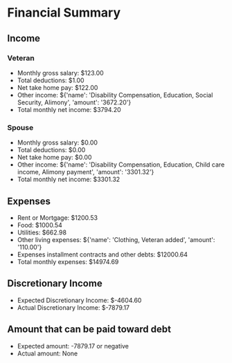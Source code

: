 # Financial Summary

## Income

### Veteran
- Monthly gross salary: $123.00
- Total deductions: $1.00
- Net take home pay: $122.00
- Other income: ${'name': 'Disability Compensation, Education, Social Security, Alimony', 'amount': '3672.20'}
- Total monthly net income: $3794.20

### Spouse
- Monthly gross salary: $0.00
- Total deductions: $0.00
- Net take home pay: $0.00
- Other income: ${'name': 'Disability Compensation, Education, Child care income, Alimony payment', 'amount': '3301.32'}
- Total monthly net income: $3301.32

## Expenses
- Rent or Mortgage: $1200.53
- Food: $1000.54
- Utilities: $662.98
- Other living expenses: ${'name': 'Clothing, Veteran added', 'amount': '110.00'}
- Expenses installment contracts and other debts: $12000.64
- Total monthly expenses: $14974.69

## Discretionary Income
- Expected Discretionary Income: $-4604.60
- Actual Discretionary Income: $-7879.17

## Amount that can be paid toward debt
- Expected amount: -7879.17 or negative
- Actual amount: None

